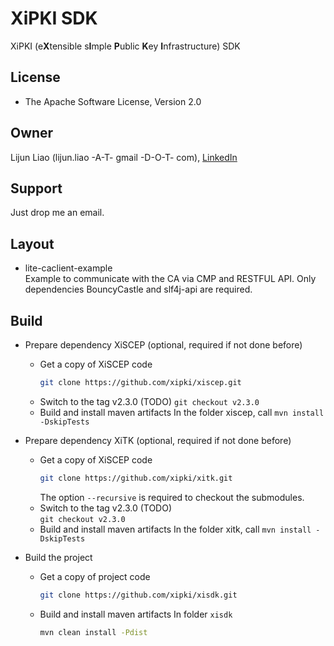# XiPKI SDK
XiPKI (e**X**tensible s**I**mple **P**ublic **K**ey **I**nfrastructure) SDK

## License
* The Apache Software License, Version 2.0

## Owner
Lijun Liao (lijun.liao -A-T- gmail -D-O-T- com), [LinkedIn](https://www.linkedin.com/in/lijun-liao-644696b8)

## Support
Just drop me an email.

## Layout
 - lite-caclient-example  
   Example to communicate with the CA via CMP and RESTFUL API. Only dependencies BouncyCastle and
   slf4j-api are required.

## Build

- Prepare dependency XiSCEP (optional, required if not done before)

  - Get a copy of XiSCEP code
    ```sh
    git clone https://github.com/xipki/xiscep.git
    ```
  - Switch to the tag v2.3.0 (TODO)
    `git checkout v2.3.0`
  - Build and install maven artifacts
    In the folder xiscep, call `mvn install -DskipTests`

- Prepare dependency XiTK (optional, required if not done before)

  - Get a copy of XiSCEP code
    ```sh
    git clone https://github.com/xipki/xitk.git
    ```
    The option `--recursive` is required to checkout the submodules.
  - Switch to the tag v2.3.0 (TODO)  
    `git checkout v2.3.0`
  - Build and install maven artifacts
    In the folder xitk, call `mvn install -DskipTests`

- Build the project

  - Get a copy of project code
    ```sh
    git clone https://github.com/xipki/xisdk.git
    ```

  - Build and install maven artifacts
    In folder `xisdk`
    ```sh
    mvn clean install -Pdist
    ```


